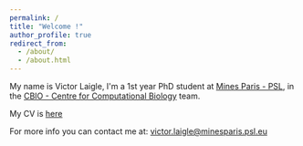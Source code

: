 ```yaml
---
permalink: /
title: "Welcome !"
author_profile: true
redirect_from: 
  - /about/
  - /about.html
---
```



My name is Victor Laigle, I'm a 1st year PhD student at [Mines Paris - PSL](https://www.minesparis.psl.eu/), in the [CBIO - Centre for Computational Biology](https://cbio.mines-paristech.fr/) team.

My CV is [here](/files/CV_2024.pdf)

For more info you can contact me at: <victor.laigle@minesparis.psl.eu>




